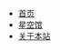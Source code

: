 - [<span class="iconfont icon-icon_fabu"></span> 首页](/README.md)
- [<span class="iconfont icon-yinlemoshi"></span> 星空馆](http://39.103.134.71/star.html)
- [<span class="iconfont icon-wodeguanzhu"></span> 关于本站](关于/)





